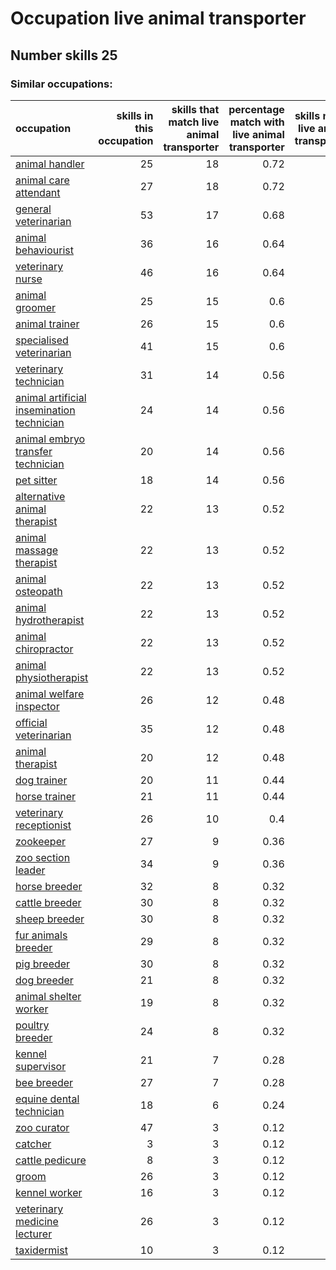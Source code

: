 # Occupation live animal transporter
## Number skills 25
### Similar occupations:
| occupation                                                                                |   skills in this occupation |   skills that match live animal transporter |   percentage match with live animal transporter |   skills not in live animal transporter |
|:------------------------------------------------------------------------------------------|----------------------------:|--------------------------------------------:|------------------------------------------------:|----------------------------------------:|
| [animal handler](animal_handler.md)                                                       |                          25 |                                          18 |                                            0.72 |                                       7 |
| [animal care attendant](animal_care_attendant.md)                                         |                          27 |                                          18 |                                            0.72 |                                       9 |
| [general veterinarian](general_veterinarian.md)                                           |                          53 |                                          17 |                                            0.68 |                                      36 |
| [animal behaviourist](animal_behaviourist.md)                                             |                          36 |                                          16 |                                            0.64 |                                      20 |
| [veterinary nurse](veterinary_nurse.md)                                                   |                          46 |                                          16 |                                            0.64 |                                      30 |
| [animal groomer](animal_groomer.md)                                                       |                          25 |                                          15 |                                            0.6  |                                      10 |
| [animal trainer](animal_trainer.md)                                                       |                          26 |                                          15 |                                            0.6  |                                      11 |
| [specialised veterinarian](specialised_veterinarian.md)                                   |                          41 |                                          15 |                                            0.6  |                                      26 |
| [veterinary technician](veterinary_technician.md)                                         |                          31 |                                          14 |                                            0.56 |                                      17 |
| [animal artificial insemination technician](animal_artificial_insemination_technician.md) |                          24 |                                          14 |                                            0.56 |                                      10 |
| [animal embryo transfer technician](animal_embryo_transfer_technician.md)                 |                          20 |                                          14 |                                            0.56 |                                       6 |
| [pet sitter](pet_sitter.md)                                                               |                          18 |                                          14 |                                            0.56 |                                       4 |
| [alternative animal therapist](alternative_animal_therapist.md)                           |                          22 |                                          13 |                                            0.52 |                                       9 |
| [animal massage therapist](animal_massage_therapist.md)                                   |                          22 |                                          13 |                                            0.52 |                                       9 |
| [animal osteopath](animal_osteopath.md)                                                   |                          22 |                                          13 |                                            0.52 |                                       9 |
| [animal hydrotherapist](animal_hydrotherapist.md)                                         |                          22 |                                          13 |                                            0.52 |                                       9 |
| [animal chiropractor](animal_chiropractor.md)                                             |                          22 |                                          13 |                                            0.52 |                                       9 |
| [animal physiotherapist](animal_physiotherapist.md)                                       |                          22 |                                          13 |                                            0.52 |                                       9 |
| [animal welfare inspector](animal_welfare_inspector.md)                                   |                          26 |                                          12 |                                            0.48 |                                      14 |
| [official veterinarian](official_veterinarian.md)                                         |                          35 |                                          12 |                                            0.48 |                                      23 |
| [animal therapist](animal_therapist.md)                                                   |                          20 |                                          12 |                                            0.48 |                                       8 |
| [dog trainer](dog_trainer.md)                                                             |                          20 |                                          11 |                                            0.44 |                                       9 |
| [horse trainer](horse_trainer.md)                                                         |                          21 |                                          11 |                                            0.44 |                                      10 |
| [veterinary receptionist](veterinary_receptionist.md)                                     |                          26 |                                          10 |                                            0.4  |                                      16 |
| [zookeeper](zookeeper.md)                                                                 |                          27 |                                           9 |                                            0.36 |                                      18 |
| [zoo section leader](zoo_section_leader.md)                                               |                          34 |                                           9 |                                            0.36 |                                      25 |
| [horse breeder](horse_breeder.md)                                                         |                          32 |                                           8 |                                            0.32 |                                      24 |
| [cattle breeder](cattle_breeder.md)                                                       |                          30 |                                           8 |                                            0.32 |                                      22 |
| [sheep breeder](sheep_breeder.md)                                                         |                          30 |                                           8 |                                            0.32 |                                      22 |
| [fur animals breeder](fur_animals_breeder.md)                                             |                          29 |                                           8 |                                            0.32 |                                      21 |
| [pig breeder](pig_breeder.md)                                                             |                          30 |                                           8 |                                            0.32 |                                      22 |
| [dog breeder](dog_breeder.md)                                                             |                          21 |                                           8 |                                            0.32 |                                      13 |
| [animal shelter worker](animal_shelter_worker.md)                                         |                          19 |                                           8 |                                            0.32 |                                      11 |
| [poultry breeder](poultry_breeder.md)                                                     |                          24 |                                           8 |                                            0.32 |                                      16 |
| [kennel supervisor](kennel_supervisor.md)                                                 |                          21 |                                           7 |                                            0.28 |                                      14 |
| [bee breeder](bee_breeder.md)                                                             |                          27 |                                           7 |                                            0.28 |                                      20 |
| [equine dental technician](equine_dental_technician.md)                                   |                          18 |                                           6 |                                            0.24 |                                      12 |
| [zoo curator](zoo_curator.md)                                                             |                          47 |                                           3 |                                            0.12 |                                      44 |
| [catcher](catcher.md)                                                                     |                           3 |                                           3 |                                            0.12 |                                       0 |
| [cattle pedicure](cattle_pedicure.md)                                                     |                           8 |                                           3 |                                            0.12 |                                       5 |
| [groom](groom.md)                                                                         |                          26 |                                           3 |                                            0.12 |                                      23 |
| [kennel worker](kennel_worker.md)                                                         |                          16 |                                           3 |                                            0.12 |                                      13 |
| [veterinary medicine lecturer](veterinary_medicine_lecturer.md)                           |                          26 |                                           3 |                                            0.12 |                                      23 |
| [taxidermist](taxidermist.md)                                                             |                          10 |                                           3 |                                            0.12 |                                       7 |
